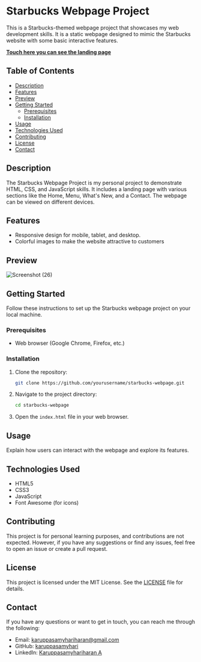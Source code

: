 # Starbucks Webpage Project

This is a Starbucks-themed webpage project that showcases my web development skills. It is a static webpage designed to mimic the Starbucks website with some basic interactive features.

**[Touch here you can see the landing page](https://karuppasamyhari.github.io/Starbucks)**

## Table of Contents

- [Description](#description)
- [Features](#features)
- [Preview](#preview)
- [Getting Started](#getting-started)
  - [Prerequisites](#prerequisites)
  - [Installation](#installation)
- [Usage](#usage)
- [Technologies Used](#technologies-used)
- [Contributing](#contributing)
- [License](#license)
- [Contact](#contact)

## Description

The Starbucks Webpage Project is my personal project to demonstrate HTML, CSS, and JavaScript skills. It includes a landing page with various sections like the Home, Menu, What's New, and a Contact. The webpage can be viewed on different devices.

## Features

- Responsive design for mobile, tablet, and desktop.
- Colorful images to make the website attractive to customers

## Preview

![Screenshot (26)](https://github.com/karuppasamyhari/Starbucks/assets/86235041/1e179b1d-6ae7-4b18-8db4-ab28f6115781)

## Getting Started

Follow these instructions to set up the Starbucks webpage project on your local machine.

### Prerequisites

- Web browser (Google Chrome, Firefox, etc.)

### Installation

1. Clone the repository:
   ```bash
   git clone https://github.com/yourusername/starbucks-webpage.git
   ```

2. Navigate to the project directory:
   ```bash
   cd starbucks-webpage
   ```

3. Open the `index.html` file in your web browser.

## Usage

Explain how users can interact with the webpage and explore its features.

## Technologies Used

- HTML5
- CSS3
- JavaScript
- Font Awesome (for icons)

## Contributing

This project is for personal learning purposes, and contributions are not expected. However, if you have any suggestions or find any issues, feel free to open an issue or create a pull request.

## License

This project is licensed under the MIT License. See the [LICENSE](LICENSE) file for details.

## Contact

If you have any questions or want to get in touch, you can reach me through the following:

- Email: karuppasamyhariharan@gmail.com
- GitHub: [karuppasamyhari](https://github.com/karuppasamyhariharan)
- LinkedIn: [Karuppasamyhariharan A](https://www.linkedin.com/in/kh10)

